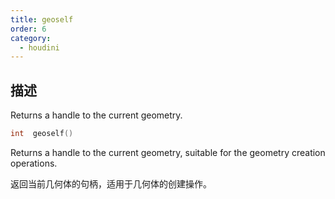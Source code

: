 ```yaml
---
title: geoself
order: 6
category:
  - houdini
---
```

    
## 描述

Returns a handle to the current geometry.

```c
int  geoself()
```

Returns a handle to the current geometry, suitable for the geometry creation
operations.

返回当前几何体的句柄，适用于几何体的创建操作。
